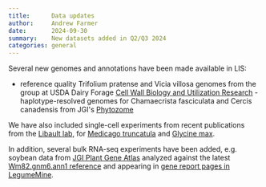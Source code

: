 ```yaml
---
title:      Data updates
author:     Andrew Farmer
date:       2024-09-30
summary:    New datasets added in Q2/Q3 2024
categories: general
---
```


Several new genomes and annotations have been made available in LIS:
  - reference quality Trifolium pratense and Vicia villosa genomes from the group at USDA Dairy Forage [Cell Wall Biology and Utilization Research](https://www.ars.usda.gov/midwest-area/madison-wi/us-dairy-forage-research-center/cell-wall-biology-and-utilization-research/)
  -haplotype-resolved genomes for Chamaecrista fasciculata and Cercis canadensis from JGI's [Phytozome](https://phytozome-next.jgi.doe.gov/)

We have also included single-cell experiments from recent publications from the [Libault lab](https://bondlsc.missouri.edu/person/marc-libault/), for [Medicago truncatula](https://shinycell.legumeinfo.org/medtr.A17.gnm5.ann1_6.expr.Cervantes-Perez_Thibivilliers_2022/?gene1=MtRPG) and [Glycine max](https://shinycell.legumeinfo.org/glyma.expr.Cervantes-Perez_Zogli_2024/?gene1=Glyma.18G180800&gene2=Glyma.10G001000&tab=gene-coexpression).

In addition, several bulk RNA-seq experiments have been added, e.g. soybean data from [JGI Plant Gene Atlas](https://plantgeneatlas.jgi.doe.gov/) analyzed against the latest [Wm82.gnm6.ann1 reference](https://mines.legumeinfo.org/legumemine/expressionsource:Wm82.gnm6.ann1.expr.Wm82.Sreedasyam_Plott_2023) and appearing in [gene report pages in LegumeMine](https://mines.legumeinfo.org/legumemine/gene:glyma.Wm82.gnm6.ann1.Glyma.18G180800).
  
